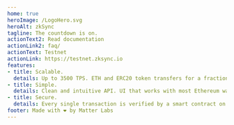 ```yaml
---
home: true
heroImage: /LogoHero.svg
heroAlt: zkSync
tagline: The countdown is on.
actionText2: Read documentation
actionLink2: faq/
actionText: Testnet
actionLink: https://testnet.zksync.io
features:
- title: Scalable.
  details: Up to 3500 TPS. ETH and ERC20 token transfers for a fraction of a cent.
- title: Simple.
  details: Clean and intuitive API. UI that works with most Ethereum wallets.
- title: Secure.
  details: Every single transaction is verified by a smart contract on the mainnet.
footer: Made with ❤️ by Matter Labs
---
```

